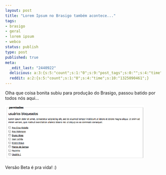 ```yaml
---
layout: post
title: "Lorem Ipsum no Brasigo também acontece..."
tags:
- brasigo
- geral
- lorem ipsum
- webco
status: publish
type: post
published: true
meta:
  _edit_last: "2440922"
  delicious: a:3:{s:5:"count";s:1:"0";s:9:"post_tags";s:0:"";s:4:"time";s:10:"1229527045";}
  reddit: a:2:{s:5:"count";s:1:"0";s:4:"time";s:10:"1325090461";}
---
```

Olha que coisa bonita subiu para produção do Brasigo, passou batido por todos nós aqui...

<a href="/images/posts/brasigo-lorem-ipsim.png"><img class="alignnone size-full wp-image-137" src="/images/posts/picture-2.png" alt="" width="449" height="176" /></a>

Versão Beta é pra vida! :)
